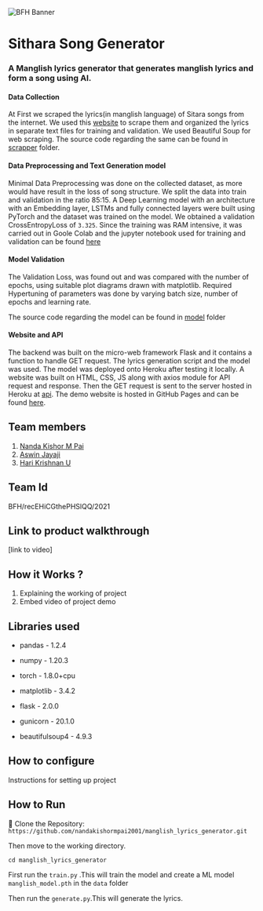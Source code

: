![BFH Banner](https://trello-attachments.s3.amazonaws.com/542e9c6316504d5797afbfb9/542e9c6316504d5797afbfc1/39dee8d993841943b5723510ce663233/Frame_19.png)

# Sithara Song Generator 

### A Manglish lyrics generator that generates manglish lyrics and form a song using AI. 

#### Data Collection

At First we scraped the lyrics(in manglish language) of Sitara songs from the internet. We used this [website](https://www.malayalachalachithram.com/listsongs.php?tot=147&g=1414&p=1) to scrape them and organized the lyrics in separate text files for training and validation. We used Beautiful Soup for web scraping. The source code regarding the same can be found in [scrapper](https://github.com/nandakishormpai2001/manglish_lyrics_generator/tree/main/scrapper) folder.

#### Data Preprocessing and Text Generation model

Minimal Data Preprocessing was done on the collected dataset, as more would have result in the loss of song structure. We split the data into train and validation in the ratio 85:15. A Deep Learning model with an architecture with an Embedding layer, LSTMs and fully connected layers were built using PyTorch and the dataset was trained on the model. We obtained a validation CrossEntropyLoss of `3.325`. Since the training was RAM intensive, it was carried out in Goole Colab and the jupyter notebook used for training and validation can be found [here](https://github.com/nandakishormpai2001/manglish_lyrics_generator/blob/main/model/train_notebook/manglish_lyrics_generator.ipynb)

#### Model Validation

The Validation Loss, was found out and was compared with the number of epochs, using suitable plot diagrams drawn with matplotlib. Required Hypertuning of parameters was done by varying batch size, number of epochs and learning rate. 

The source code regarding the model can be found in [model](https://github.com/nandakishormpai2001/manglish_lyrics_generator/tree/main/model) folder

#### Website and API

The backend was built on the micro-web framework Flask and it contains a function to handle GET request. The lyrics generation script and the model was used. The model was deployed onto Heroku after testing it locally. A website was built on  HTML, CSS, JS along with axios module for API request and response. Then the GET request is sent to the server hosted in Heroku at [api](https://manglish-lyrics-generator.herokuapp.com/.). The demo website is hosted in GitHub Pages and can be found [here](https://nandakishormpai.co/manglish_lyrics_generator/).

## Team members
1. [Nanda Kishor M Pai](https://github.com/nandakishormpai2001)
2. [Aswin Jayaji](https://github.com/aswinjayaji)
3. [Hari Krishnan U](https://github.com/Harikrishnan6336)


## Team Id

BFH/recEHiCGthePHSlQQ/2021

## Link to product walkthrough
[link to video]

## How it Works ?

1. Explaining the working of project
2. Embed video of project demo

## Libraries used

  - pandas - 1.2.4

  - numpy - 1.20.3

  - torch - 1.8.0+cpu

  - matplotlib - 3.4.2

  - flask - 2.0.0

  - gunicorn - 20.1.0

  - beautifulsoup4 - 4.9.3

## How to configure
Instructions for setting up project

## How to Run

👯 Clone the Repository:
```https://github.com/nandakishormpai2001/manglish_lyrics_generator.git```

Then move to the working directory.

```cd manglish_lyrics_generator```

First run the ```train.py``` .This will train the model and create a ML model `manglish_model.pth` in the `data` folder

Then run the ```generate.py```.This will generate the lyrics.

